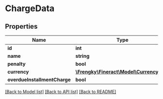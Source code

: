 # ChargeData

## Properties
Name | Type | Description | Notes
------------ | ------------- | ------------- | -------------
**id** | **int** |  | [optional] 
**name** | **string** |  | [optional] 
**penalty** | **bool** |  | [optional] 
**currency** | [**\Frengky\Fineract\Model\CurrencyData**](CurrencyData.md) |  | [optional] 
**overdueInstallmentCharge** | **bool** |  | [optional] 

[[Back to Model list]](../../README.md#documentation-for-models) [[Back to API list]](../../README.md#documentation-for-api-endpoints) [[Back to README]](../../README.md)

